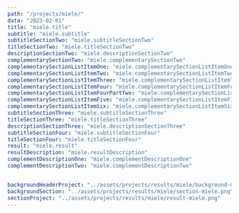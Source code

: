 ```yaml
---
path: "/projects/miele/"
data: "2023-02-01"
title: "miele.title"
subtitle: "miele.subtitle"
subtitleSectionTwo: "miele.subtitleSectionTwo"
titleSectionTwo: "miele.titleSectionTwo"
descriptionSectionTwo: "miele.descriptionSectionTwo"
complementarySectionTwo: "miele.complementarySectionTwo"
complementarySectionListItemOne: "miele.complementarySectionListItemOne"
complementarySectionListItemTwo: "miele.complementarySectionListItemTwo"
complementarySectionListItemThree: "miele.complementarySectionListItemThree"
complementarySectionListItemFour: "miele.complementarySectionListItemFour"
complementarySectionListItemFourPartTwo: "miele.complementarySectionListItemFourPartTwo"
complementarySectionListItemFive: "miele.complementarySectionListItemFive"
complementarySectionListItemSix: "miele.complementarySectionListItemSix"
subtitleSectionThree: "miele.subtitleSectionThree"
titleSectionThree: "miele.titleSectionThree"
descriptionSectionThree: "miele.descriptionSectionThree"
subtitleSectionFour: "miele.subtitleSectionFour"
titleSectionFour: "miele.titleSectionFour"
result: "miele.result"
resultDescription: "miele.resultDescription"
complementDescriptionOne: "miele.complementDescriptionOne"
complementDescriptionTwo: "miele.complementDescriptionTwo"


backgroundHeaderProject: "../assets/projects/results/miele/background-miele-header.png"
backgroundSection: "../assets/projects/results/miele/section-miele.png"
sectionProject: "../assets/projects/results/miele/result-miele.png"
---
```

